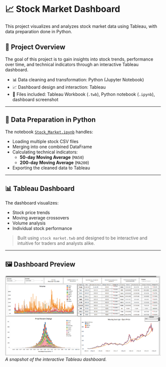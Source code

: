 # 📈 Stock Market Dashboard

This project visualizes and analyzes stock market data using Tableau, with data preparation done in Python.

## 🔧 Project Overview

The goal of this project is to gain insights into stock trends, performance over time, and technical indicators through an interactive Tableau dashboard.

- 📊 Data cleaning and transformation: Python (Jupyter Notebook)
- 📈 Dashboard design and interaction: Tableau
- 📁 Files included: Tableau Workbook (`.twb`), Python notebook (`.ipynb`), dashboard screenshot

---

## 🧪 Data Preparation in Python

The notebook [`Stock_Market.ipynb`](Stock_Market.ipynb) handles:

- Loading multiple stock CSV files
- Merging into one combined DataFrame
- Calculating technical indicators:
  - **50-day Moving Average** (`MA50`)
  - **200-day Moving Average** (`MA200`)
- Exporting the cleaned data to Tableau

---

## 📊 Tableau Dashboard

The dashboard visualizes:

- Stock price trends
- Moving average crossovers
- Volume analysis
- Individual stock performance

> Built using `stock market.twb` and designed to be interactive and intuitive for traders and analysts alike.

---

## 🖼️ Dashboard Preview

![Dashboard Screenshot]({34048117-E2A3-48B4-A13F-41457BFA6FCC}.png)  
*A snapshot of the interactive Tableau dashboard.*
